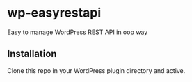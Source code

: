 # wp-easyrestapi
Easy to manage WordPress REST API in oop way

## Installation
Clone this repo in your WordPress plugin directory and active.
